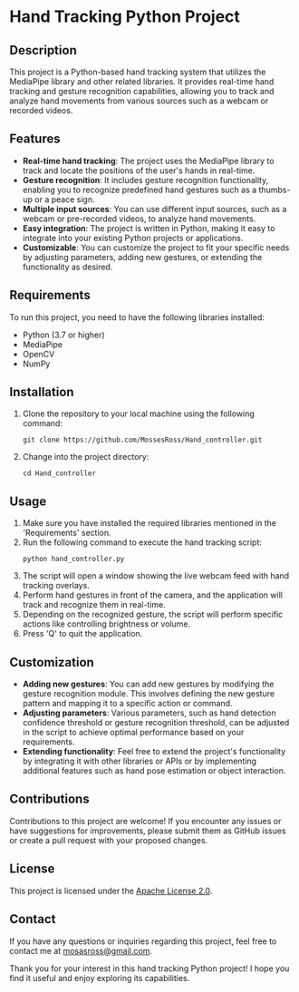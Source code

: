 # Hand Tracking Python Project

## Description
This project is a Python-based hand tracking system that utilizes the MediaPipe library and other related libraries. It provides real-time hand tracking and gesture recognition capabilities, allowing you to track and analyze hand movements from various sources such as a webcam or recorded videos.

## Features
- **Real-time hand tracking**: The project uses the MediaPipe library to track and locate the positions of the user's hands in real-time.
- **Gesture recognition**: It includes gesture recognition functionality, enabling you to recognize predefined hand gestures such as a thumbs-up or a peace sign.
- **Multiple input sources**: You can use different input sources, such as a webcam or pre-recorded videos, to analyze hand movements.
- **Easy integration**: The project is written in Python, making it easy to integrate into your existing Python projects or applications.
- **Customizable**: You can customize the project to fit your specific needs by adjusting parameters, adding new gestures, or extending the functionality as desired.

## Requirements
To run this project, you need to have the following libraries installed:
- Python (3.7 or higher)
- MediaPipe
- OpenCV
- NumPy

## Installation
1. Clone the repository to your local machine using the following command:
   ```
   git clone https://github.com/MossesRoss/Hand_controller.git
   ```
2. Change into the project directory:
   ```
   cd Hand_controller
   ```

## Usage
1. Make sure you have installed the required libraries mentioned in the 'Requirements' section.
2. Run the following command to execute the hand tracking script:
   ```
   python hand_controller.py
   ```
3. The script will open a window showing the live webcam feed with hand tracking overlays.
4. Perform hand gestures in front of the camera, and the application will track and recognize them in real-time.
5. Depending on the recognized gesture, the script will perform specific actions like controlling brightness or volume.
6. Press 'Q' to quit the application.

## Customization
- **Adding new gestures**: You can add new gestures by modifying the gesture recognition module. This involves defining the new gesture pattern and mapping it to a specific action or command.
- **Adjusting parameters**: Various parameters, such as hand detection confidence threshold or gesture recognition threshold, can be adjusted in the script to achieve optimal performance based on your requirements.
- **Extending functionality**: Feel free to extend the project's functionality by integrating it with other libraries or APIs or by implementing additional features such as hand pose estimation or object interaction.

## Contributions
Contributions to this project are welcome! If you encounter any issues or have suggestions for improvements, please submit them as GitHub issues or create a pull request with your proposed changes.

## License
This project is licensed under the [Apache License 2.0](LICENSE).

## Contact
If you have any questions or inquiries regarding this project, feel free to contact me at mosasross@gmail.com.

Thank you for your interest in this hand tracking Python project! I hope you find it useful and enjoy exploring its capabilities.
